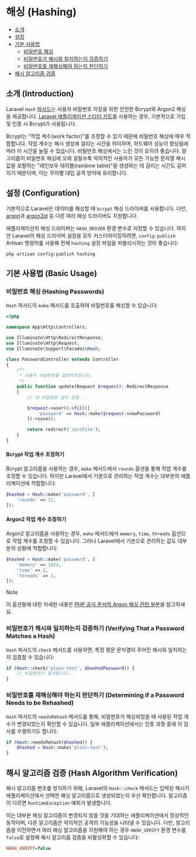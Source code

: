 # 해싱 (Hashing)

- [소개](#introduction)
- [설정](#configuration)
- [기본 사용법](#basic-usage)
    - [비밀번호 해싱](#hashing-passwords)
    - [비밀번호가 해시와 일치하는지 검증하기](#verifying-that-a-password-matches-a-hash)
    - [비밀번호를 재해싱해야 하는지 판단하기](#determining-if-a-password-needs-to-be-rehashed)
- [해시 알고리즘 검증](#hash-algorithm-verification)

<a name="introduction"></a>
## 소개 (Introduction)

Laravel `Hash` [파사드](/docs/12.x/facades)는 사용자 비밀번호 저장을 위한 안전한 Bcrypt와 Argon2 해싱을 제공합니다. [Laravel 애플리케이션 스타터 키트](/docs/12.x/starter-kits)를 사용하는 경우, 기본적으로 가입 및 인증 시 Bcrypt가 사용됩니다.

Bcrypt는 "작업 계수(work factor)"를 조정할 수 있기 때문에 비밀번호 해싱에 매우 적합합니다. 작업 계수는 해시 생성에 걸리는 시간을 의미하며, 하드웨어 성능이 향상됨에 따라 이 시간을 늘릴 수 있습니다. 비밀번호 해싱에서는 느린 것이 오히려 좋습니다. 알고리즘이 비밀번호 해싱에 오래 걸릴수록 악의적인 사용자가 모든 가능한 문자열 해시 값을 포함하는 "레인보우 테이블(rainbow table)"을 생성하는 데 걸리는 시간도 길어지기 때문이며, 이는 무차별 대입 공격 방어에 유리합니다.

<a name="configuration"></a>
## 설정 (Configuration)

기본적으로 Laravel은 데이터를 해싱할 때 `bcrypt` 해싱 드라이버를 사용합니다. 다만, [argon](https://en.wikipedia.org/wiki/Argon2)과 [argon2id](https://en.wikipedia.org/wiki/Argon2) 등 다른 여러 해싱 드라이버도 지원합니다.

애플리케이션의 해싱 드라이버는 `HASH_DRIVER` 환경 변수로 지정할 수 있습니다. 하지만 Laravel의 해싱 드라이버 설정을 모두 커스터마이징하려면, `config:publish` Artisan 명령어를 사용해 전체 `hashing` 설정 파일을 퍼블리시하는 것이 좋습니다:

```shell
php artisan config:publish hashing
```

<a name="basic-usage"></a>
## 기본 사용법 (Basic Usage)

<a name="hashing-passwords"></a>
### 비밀번호 해싱 (Hashing Passwords)

`Hash` 파사드의 `make` 메서드를 호출하여 비밀번호를 해싱할 수 있습니다:

```php
<?php

namespace App\Http\Controllers;

use Illuminate\Http\RedirectResponse;
use Illuminate\Http\Request;
use Illuminate\Support\Facades\Hash;

class PasswordController extends Controller
{
    /**
     * 사용자 비밀번호를 업데이트합니다.
     */
    public function update(Request $request): RedirectResponse
    {
        // 새 비밀번호 길이 검증...

        $request->user()->fill([
            'password' => Hash::make($request->newPassword)
        ])->save();

        return redirect('/profile');
    }
}
```

<a name="adjusting-the-bcrypt-work-factor"></a>
#### Bcrypt 작업 계수 조정하기

Bcrypt 알고리즘을 사용하는 경우, `make` 메서드에서 `rounds` 옵션을 통해 작업 계수를 조정할 수 있습니다. 하지만 Laravel에서 기본으로 관리하는 작업 계수는 대부분의 애플리케이션에 적합합니다:

```php
$hashed = Hash::make('password', [
    'rounds' => 12,
]);
```

<a name="adjusting-the-argon2-work-factor"></a>
#### Argon2 작업 계수 조정하기

Argon2 알고리즘을 사용하는 경우, `make` 메서드에서 `memory`, `time`, `threads` 옵션으로 작업 계수를 조정할 수 있습니다. 그러나 Laravel에서 기본으로 관리하는 값도 대부분의 상황에 적합합니다:

```php
$hashed = Hash::make('password', [
    'memory' => 1024,
    'time' => 2,
    'threads' => 2,
]);
```

> [!NOTE]
> 이 옵션들에 대한 자세한 내용은 [PHP 공식 문서의 Argon 해싱 관련 부분](https://secure.php.net/manual/en/function.password-hash.php)을 참고하세요.

<a name="verifying-that-a-password-matches-a-hash"></a>
### 비밀번호가 해시와 일치하는지 검증하기 (Verifying That a Password Matches a Hash)

`Hash` 파사드의 `check` 메서드를 사용하면, 특정 평문 문자열이 주어진 해시와 일치하는지 검증할 수 있습니다:

```php
if (Hash::check('plain-text', $hashedPassword)) {
    // 비밀번호가 일치합니다...
}
```

<a name="determining-if-a-password-needs-to-be-rehashed"></a>
### 비밀번호를 재해싱해야 하는지 판단하기 (Determining if a Password Needs to be Rehashed)

`Hash` 파사드의 `needsRehash` 메서드를 통해, 비밀번호가 해싱되었을 때 사용된 작업 계수가 변경되었는지 확인할 수 있습니다. 일부 애플리케이션에서는 인증 과정 중에 이 검사를 수행하기도 합니다:

```php
if (Hash::needsRehash($hashed)) {
    $hashed = Hash::make('plain-text');
}
```

<a name="hash-algorithm-verification"></a>
## 해시 알고리즘 검증 (Hash Algorithm Verification)

해시 알고리즘 변조를 방지하기 위해, Laravel의 `Hash::check` 메서드는 입력된 해시가 애플리케이션에서 선택한 해싱 알고리즘으로 생성되었는지 우선 확인합니다. 알고리즘이 다르면 `RuntimeException` 예외가 발생합니다.

이는 대부분 해싱 알고리즘이 변경되지 않을 것을 기대하는 애플리케이션에서 정상적인 동작이며, 다른 알고리즘은 악의적인 공격의 가능성을 나타낼 수 있습니다. 다만, 알고리즘을 이전하면서 여러 해싱 알고리즘을 지원해야 하는 경우 `HASH_VERIFY` 환경 변수를 `false`로 설정해 해시 알고리즘 검증을 비활성화할 수 있습니다:

```ini
HASH_VERIFY=false
```